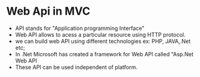 # Web Api in MVC

- API stands for "Application programming Interface"
- Web API allows to acess a particular resource using HTTP protocol.
- we can build web API using different technologies ex: PHP, JAVA,.Net etc;
- In .Net Microsoft has created a framework for Web API called "Asp.Net Web API
- These API can be used independent of platform.

